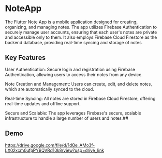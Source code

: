 
# NoteApp

The Flutter Note App is a mobile application designed for creating, organizing, and managing notes. The app utilizes Firebase Authentication to securely manage user accounts, ensuring that each user's notes are private and accessible only to them. It also employs Firebase Cloud Firestore as the backend database, providing real-time syncing and storage of notes

## Key Features
User Authentication: Secure login and registration using Firebase Authentication, allowing users to access their notes from any device.

Note Creation and Management: Users can create, edit, and delete notes, which are automatically synced to the cloud.

Real-time Syncing: All notes are stored in Firebase Cloud Firestore, offering real-time updates and offline support.

Secure and Scalable: The app leverages Firebase's secure, scalable infrastructure to handle a large number of users and notes.##


## Demo

https://drive.google.com/file/d/1dQe_AMo3f-LX02xcm0ufpPY9QVRd10k8/view?usp=drive_link

